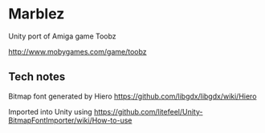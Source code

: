 # Marblez
Unity port of Amiga game Toobz

http://www.mobygames.com/game/toobz

## Tech notes
Bitmap font generated by Hiero
https://github.com/libgdx/libgdx/wiki/Hiero

Imported into Unity using 
https://github.com/litefeel/Unity-BitmapFontImporter/wiki/How-to-use